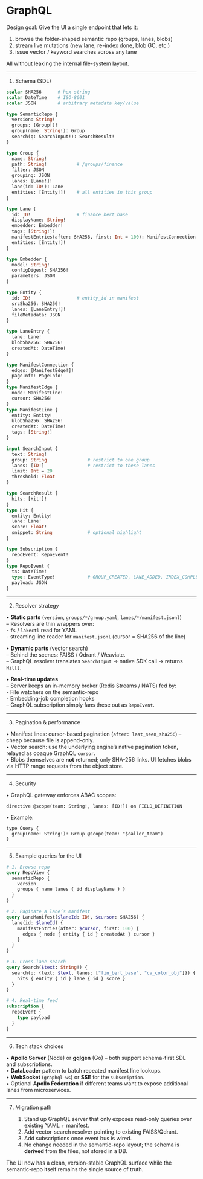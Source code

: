 # GraphQL 

Design goal: Give the UI a single endpoint that lets it:

1. browse the folder-shaped semantic repo (groups, lanes, blobs)  
2. stream live mutations (new lane, re-index done, blob GC, etc.)  
3. issue vector / keyword searches across any lane

All without leaking the internal file-system layout.

--------------------------------------------------
1. Schema (SDL)

```graphql
scalar SHA256      # hex string
scalar DateTime    # ISO-8601
scalar JSON        # arbitrary metadata key/value

type SemanticRepo {
  version: String!
  groups: [Group!]!
  group(name: String!): Group
  search(q: SearchInput!): SearchResult!
}

type Group {
  name: String!
  path: String!           # /groups/finance
  filter: JSON
  grouping: JSON
  lanes: [Lane!]!
  lane(id: ID!): Lane
  entities: [Entity!]!    # all entities in this group
}

type Lane {
  id: ID!                 # finance_bert_base
  displayName: String!
  embedder: Embedder!
  tags: [String!]!
  manifestEntries(after: SHA256, first: Int = 100): ManifestConnection!
  entities: [Entity!]!
}

type Embedder {
  model: String!
  configDigest: SHA256!
  parameters: JSON
}

type Entity {
  id: ID!                 # entity_id in manifest
  srcSha256: SHA256!
  lanes: [LaneEntry!]!
  fileMetadata: JSON
}

type LaneEntry {
  lane: Lane!
  blobSha256: SHA256!
  createdAt: DateTime!
}

type ManifestConnection {
  edges: [ManifestEdge!]!
  pageInfo: PageInfo!
}
type ManifestEdge {
  node: ManifestLine!
  cursor: SHA256!
}
type ManifestLine {
  entity: Entity!
  blobSha256: SHA256!
  createdAt: DateTime!
  tags: [String!]
}

input SearchInput {
  text: String!
  group: String               # restrict to one group
  lanes: [ID!]                # restrict to these lanes
  limit: Int = 20
  threshold: Float
}

type SearchResult {
  hits: [Hit!]!
}
type Hit {
  entity: Entity!
  lane: Lane!
  score: Float!
  snippet: String             # optional highlight
}

type Subscription {
  repoEvent: RepoEvent!
}
type RepoEvent {
  ts: DateTime!
  type: EventType!            # GROUP_CREATED, LANE_ADDED, INDEX_COMPLETED, BLOB_GC, …
  payload: JSON
}
```

--------------------------------------------------
2. Resolver strategy

• **Static parts** (`version`, `groups/*/group.yaml`, `lanes/*/manifest.jsonl`)  
  – Resolvers are thin wrappers over:  
    - `fs` / `lakectl` read for YAML  
    - streaming line reader for `manifest.jsonl` (cursor = SHA256 of the line)  

• **Dynamic parts** (vector search)  
  – Behind the scenes: FAISS / Qdrant / Weaviate.  
  – GraphQL resolver translates `SearchInput` → native SDK call → returns `Hit[]`.

• **Real-time updates**  
  – Server keeps an in-memory broker (Redis Streams / NATS) fed by:  
    - File watchers on the semantic-repo  
    - Embedding-job completion hooks  
  – GraphQL subscription simply fans these out as `RepoEvent`.

--------------------------------------------------
3. Pagination & performance

• Manifest lines: cursor-based pagination (`after: last_seen_sha256`) – cheap because file is append-only.  
• Vector search: use the underlying engine’s native pagination token, relayed as opaque GraphQL `cursor`.  
• Blobs themselves are **not** returned; only SHA-256 links. UI fetches blobs via HTTP range requests from the object store.

--------------------------------------------------
4. Security

• GraphQL gateway enforces ABAC scopes:  
  ```
  directive @scope(team: String!, lanes: [ID!]) on FIELD_DEFINITION
  ```
• Example:
  ```
  type Query {
    group(name: String!): Group @scope(team: "$caller_team")
  }
  ```

--------------------------------------------------
5. Example queries for the UI

```graphql
# 1. Browse repo
query RepoView {
  semanticRepo {
    version
    groups { name lanes { id displayName } }
  }
}

# 2. Paginate a lane’s manifest
query LaneManifest($laneId: ID!, $cursor: SHA256) {
  lane(id: $laneId) {
    manifestEntries(after: $cursor, first: 100) {
      edges { node { entity { id } createdAt } cursor }
    }
  }
}

# 3. Cross-lane search
query Search($text: String!) {
  search(q: {text: $text, lanes: ["fin_bert_base", "cv_color_obj"]}) {
    hits { entity { id } lane { id } score }
  }
}

# 4. Real-time feed
subscription {
  repoEvent {
    type payload
  }
}
```

--------------------------------------------------
6. Tech stack choices

• **Apollo Server** (Node) or **gqlgen** (Go) – both support schema-first SDL and subscriptions.  
• **DataLoader** pattern to batch repeated manifest line lookups.  
• **WebSocket** (`graphql-ws`) or **SSE** for the `subscription`.  
• Optional **Apollo Federation** if different teams want to expose additional lanes from microservices.

--------------------------------------------------
7. Migration path

   1. Stand up GraphQL server that only exposes read-only queries over existing YAML + manifest.  
   2. Add vector-search resolver pointing to existing FAISS/Qdrant.  
   3. Add subscriptions once event bus is wired.  
   4. No change needed in the semantic-repo layout; the schema is **derived** from the files, not stored in a DB.

The UI now has a clean, version-stable GraphQL surface while the semantic-repo itself remains the single source of truth.